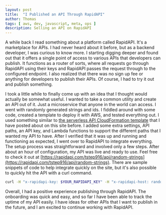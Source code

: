 ```yaml
---
layout: post
title:  "I Published an API Through RapidAPI"
author: Thomas
tags: [ aws, dev, javascript, meta, ops ]
description: Selling an API on RapidAPI
---
```

A while back I read something about a platform called RapidAPI. It's a marketplace for APIs. I had never heard about it before, but as a backend developer, I was curious to know more. I starting digging deeper and found out that it offers a single point of access to various APIs that developers can publish. It functions as a router of sorts, where all requests go through RapidAPI using their keys and RapidAPI passes the request through to the configured endpoint. I also realized that there was no sign up fee or anything for developers to publish their APIs. Of course, I had to try it out and publish something.

I took a little while to finally come up with an idea that I thought would actually be somewhat useful. I wanted to take a common utility and create an API out of it. Just a microservice that anyone in the world can access. I went with randomly generated strings and ids. I fiddled around with some code, created a template to deploy it with AWS, and tested everything out. I used something similar to [the serverless API CloudFormation template](https://thomasstep.dev/blog/cloudformation-for-serverless-api-development) that I have posted about on this site before. I added some extra settings, API paths, an API key, and Lambda functions to support the different paths that I wanted my API to have. After I verified that it was up and running and functioning as expected, I went over to RapidAPI to integrate everything. The setup process was straightforward and involved only a few steps. After about an hour of configuration, my API was live and ready to use. Feel free to check it out at [https://rapidapi.com/tstep916/api/random-strings](https://rapidapi.com/tstep916/api/random-strings). There are sample snippets of code to help integrate quickly on the site, but it's also possible to quickly hit the API with a curl command.
```bash
curl -H "x-rapidapi-key: $YOUR_RAPIDAPI_KEY" -H "x-rapidapi-host: random-strings.p.rapidapi.com" https://random-strings.p.rapidapi.com/v1/uuid
```

Overall, I had a positive experience publishing through RapidAPI. The onboarding was quick and easy, and so far I have been able to track the uptime of my API easily. I have ideas for other APIs that I want to publish in the future, and I am excited to continue working with RapidAPI.